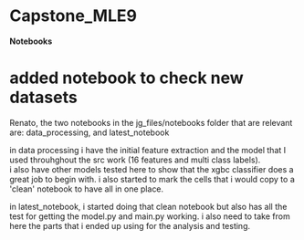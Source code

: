 Capstone_MLE9
==============================

**Notebooks**

# added notebook to check new datasets

Renato, the two notebooks in the jg_files/notebooks folder that are relevant are:
data_processing, and
latest_notebook

in data processing i have the initial feature extraction and the model that I used throuhghout the src work (16 features and multi class labels).  
i also have other models tested here to show that the xgbc classifier does a great job to begin with.
i also started to mark the cells that i would copy to a 'clean' notebook to have all in one place.

in latest_notebook, i started doing that clean notebook but also has all the test for getting the model.py and main.py working.  i also need to take from here the parts that i ended up using for the analysis and testing.